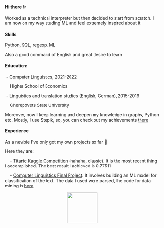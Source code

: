 #### Hi there ✨

Worked as a technical interpreter but then decided to start from scratch. I am now on my way studing ML and feel extremely inspired about it!

#### Skills

Python, SQL, regexp, ML

Also a good command of English and great desire to learn

#### Education:

&nbsp;- Computer Linguistics, 2021-2022

&nbsp;&nbsp;&nbsp;&nbsp;Higher School of Economics

&nbsp;- Linguistics and translation studies (English, German), 2015-2019

&nbsp;&nbsp;&nbsp;&nbsp;Cherepovets State University

Moreover, now I keep learning and deepen my knowledge in graphs, Python etc. Mostly, I use Stepik, so, you can check out my achievements [there](https://stepik.org/users/49554936?auth=login&preview=true)

#### Experience

As a newbie I've only got my own projects so far 🐣

Here they are:

&nbsp;&nbsp;&nbsp;&nbsp;- [Titanic Kaggle Competition]() (hahaha, classic). It is the most recent thing I accomplished. The best result I achieved is 0.77511

&nbsp;&nbsp;&nbsp;&nbsp;- [Computer Linguistics Final Project](https://github.com/halk1311/newborn/blob/main/Finals.ipynb). 
It involves building an ML model for classification of the text. The data I used were parsed, the code for data mining is [here](https://github.com/halk1311/newborn#:~:text=%D0%9F%D1%80%D0%BE%D0%B5%D0%BA%D1%82_%D0%BF%D0%BE%D0%B4%D0%B1%D0%BE%D1%80%D0%B0_%D1%80%D0%B5%D1%86%D0%B5%D0%BF%D1%82%D0%BE%D0%B2.ipynb).


<div id="header" align="center">
  <img src="https://media.giphy.com/media/5WILqPq29TyIkVCSej/giphy.gif" width="100"/>
</div>

<!--
**halk1311/halk1311** is a ✨ _special_ ✨ repository because its `README.md` (this file) appears on your GitHub profile.

Here are some ideas to get you started:

- 🔭 I’m currently working on ...
- 🌱 I’m currently learning ...
- 👯 I’m looking to collaborate on ...
- 🤔 I’m looking for help with ...
- 💬 Ask me about ...
- 📫 How to reach me: ...
- 😄 Pronouns: ...
- ⚡ Fun fact: ...
-->
